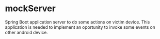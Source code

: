 # mockServer
Spring Boot application server to do some actions on victim device.
This application is needed to implement an oportunity to invoke some events on other android device. 

